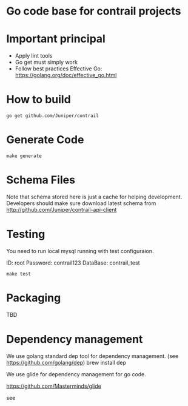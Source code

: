 # Go code base for contrail projects


# Important principal

- Apply lint tools
- Go get must simply work
- Follow best practices
  Effective Go: https://golang.org/doc/effective_go.html

# How to build

``` shell
go get github.com/Juniper/contrail
```

# Generate Code

``` shell
make generate
```

# Schema Files

Note that schema stored here is just a cache for helping development. 
Developers should make sure download latest schema from http://github.com/Juniper/contrail-api-client

# Testing

You need to run local mysql running with test configuraion.

ID: root 
Password: contrail123 
DataBase: contrail_test 

```
make test
```

# Packaging

TBD

# Dependency management

We use golang standard dep tool for dependency management.
(see https://github.com/golang/dep)
brew install dep

We use glide for dependency management for go code.

https://github.com/Masterminds/glide

see
